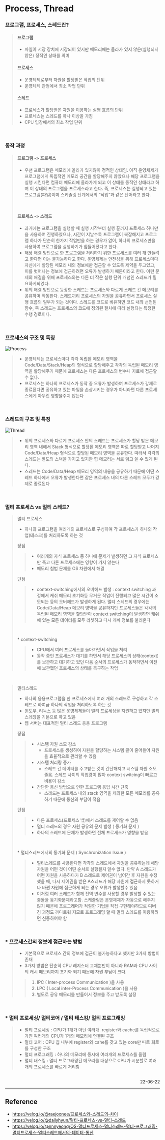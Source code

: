 # Process, Thread

### 프로그램, 프로세스, 스레드란?
> #### 프로그램
>- 파일이 저장 장치에 저장되어 있지만 메모리에는 올라가 있지 않은(실행되지 않은) 정적인 상태를 의미
>
>#### 프로세스
>- 운영체제로부터 자원을 할당받은 작업의 단위
>- 운영체제 관점에서 최소 작업 단위
>
>#### 스레드
>- 프로세스가 할당받은 자원을 이용하는 실행 흐름의 단위
>- 프로세스는 스레드를 하나 이상을 가짐
>- CPU 입장에서의 최소 작업 단위

<br>

### 동작 과정
>#### 프로그램 -> 프로세스
>- 우선 프로그램은 메모리에 올라가 있지않아 정적인 상태임. 아직 운영체제가 프로그램에게 독립적인 메모리 공간을 할당해주지 않았으나 해당 프로그램을 실행 시킨다면 컴퓨터 메모리에 올라가게 되고 이 상태를 동적인 상태라고 하며 이 상태의 프로그램을 프로세스라고 한다. 즉,  프로세스는 실행되고 있는 프로그램(파일)이며 스케줄링 단계에서의 “작업”과 같은 단어라고 한다.
>
><br>
>
>#### 프로세스 -> 스레드
> - 과거에는 프로그램을 실행할 때 실행 시작부터 실행 끝까지 프로세스 하나만을 사용하여 진행하였으나, 시간이 지날수록 프로그램이 복잡해지고 프로그램 하나가 단순히 한가지 작업만을 하는 경우가 없어, 하나의 프로세스만을 사용하여 프로그램을 실행하기가 힘들어졌다고 한다. 
>- 해당 해결 방안으로 한 프로그램을 처리하기 위한 프로세스를 여러 개 만들려고 한다면 이는 불가능하다고 한다. 운영체제는 안전성을 위해 프로세스마다 자신에게 할당된 메모리 내의 정보에만 접근할 수 있도록 제약을 두고있고, 이를 벗어나는 정보에 접근하려면 오류가 발생하기 때문이라고 한다. 이런 문제의 해결을 위해 프로세스와는 다른 더 작은 실행 단위 개념인 스레드가 필요하게되었다.
>- 위의 해결 방안으로 등장한 스레드는 프로세스와 다르게 스레드 간 메모리를 공유하며 작동한다. 스레드끼리 프로세스의 자원을 공유하면서 프로세스 실행 흐름의 일부가 되는 것이다. 스레드를 코드로 비유하면 코드 내의 선언된 함수, 즉 스레드는 프로세스의 코드에 정의된 절차에 따라 실행되는 특정한 수행 경로이다.

<br>


### 프로세스의 구조 및 특징
![Process](./img/process.png)
>- 운영체제는 프로세스마다 각각 독립된 메모리 영역을 Code/Data/Stack/Heap의 형식으로 할당해주고 각각의 독립된 메모리 영역을 할당해주기 때문에 프로세스는 다른 프로세스의 변수나 자료에 접근할 수 없다.
>- 프로세스는 하나의 프로세스가 동작 중 오류가 발생하여 프로세스가 강제로 종료된다면 공유하고 있는 파일을 손상시키는 경우가 아니라면 다른 프로세스에게 아무런 영향을주지 않는다

<br>

### 스레드의 구조 및 특징

![Thread](./img/thread.png)
>- 위의 프로세스와 다르게 프로세스 안의 스레드는 프로세스가 할당 받은 메모리 영역 내에서 Stack 형식으로 할당된 메모리 영역은 따로 할당받고 나머지 Code/Data/Heap 형식으로 할당된 메모리 영역을 공유한다. 따라서 각각의 스레드는 별도의 스택을 가지고 있지만 힙 메모리는 서로 읽고 쓸 수 있게 된다.
>- 스레드는 Code/Data/Heap 메모리 영역의 내용을 공유하기 때문에 어떤 스레드 하나에서 오류가 발생한다면 같은 프로세스 내의 다른 스레드 모두가 강제로 종료된다


<br>

### 멀티 프로세스 vs 멀티 스레드?
>멀티 프로세스
>- 하나의 프로그램을 여러개의 프로세스로 구성하여 각 프로세스가 하나의 작업(테스크)를 처리하도록 하는 것
>
>장점
>>- 여러개의 자식 프로세스 중 하나에 문제가 발생하면 그 자식 프로세스만 죽고 다른 프로세스에는 영향이 가지 않는다
>>- 메모리 침범 문제를 OS 차원에서 해결
>
>단점
>>- context-switching에서의 오버헤드 발생 : context switching 과정에서 캐쉬 메모리 초기화등 무거운 작업이 진행되고 많은 시간이 소모되는 등의 오버헤드가 발생하게 된다. 멀티 스레드의 경우에는 Code/Data/Heap 메모리 영역을 공유하지만 프로세스들은 각각의 독립된 메모리 영역을 할당받아 context switching이 발생하면 캐쉬에 있는 모든 데이터를 모두 리셋하고 다시 캐쉬 정보를 불러온다
>
><br>
>
>\* context-switching
>>- CPU에서 여러 프로세스를 돌아가면서 작업을 처리
>>- 동작 중인 프로세스가 대기를 하면서 해당 프로세스의 상태(context)를 보관하고 대기하고 있던 다음 순서의 프로세스가 동작하면서 이전에 보관했던 프로세스의 상태를 복구하는 작업

<br>

>멀티스레드
>- 하나의 응용프로그램을 한 프로세스에서 여러 개의 스레드로 구성하고 각 스레드로 하여금 하나의 작업을 처리하도록 하는 것
>- 윈도우, 리눅스 등 많은 운영체제들이 멀티 프로세싱을 지원하고 있지만 멀티 스레딩을 기본으로 하고 있음
>- 웹 서버는 대표적인 멀티 스레드 응용 프로그램
>
>장점
>>- 시스템 자원 소모 감소 
>>      - 프로세스를 생성하여 자원을 할당하는 시스템 콜이 줄어들어 자원을 효율적으로 관리할 수 있음
>>- 시스템 처리량 증가
>>  	- 스레드 간 데이터를 주고받는 것이 간단해지고 시스템 자원 소모 줄음. 스레드 사이의 작업량이 많아 context switcing이 빠르고 비용이 감소
>>- 간단한 통신 방법으로 인한 프로그램 응답 시간 단축 
>>  	- 스레드는 프로세스 내의 stack 영역을 제외한 모든 메모리를 공유하기 때문에 통신의 부담이 적음
>
>단점
>>- 다른 프로세스(프로세스 밖)에서 스레드를 제어할 수 없음
>>- 멀티 스레드의 경우 자원 공유의 문제 발생 ( 동기화 문제 )
>>- 하나의 스레드에 문제가 발생하면 전체 프로세스가 영향을 받음
>
><br>
>
>\* 멀티스레드에서의 동기화 문제 ( Synchronization Issue )
>>- 멀티스레드를 사용한다면 각각의 스레드에서 자원을 공유하는데 해당 자원을 어떤 것이 어떤 순서로 실행될지 알수 없다. 만약 A 스레드가 어떤 자원을 사용하다가 B 스레드로 제어권이 넘어간 후 자원을 수정했을 때, 다시 제어권을 받은 A스레드가 해당 자원에 접근하지 못하거나 바뀐 자원에 접근하게 되는 경우 오류가 발생할수 있음
>>- 이처럼 여러 스래드가 함께 전역 변수를 사용할 경우 발생할 수 있는 충돌을 동기화문제라고함. 스케줄링은 운영체제가 자동으로 해주지 않기 때문에 프로그래머가 적절한 기법을 직접 구현해야하므로 디버깅 과정도 까다로워 지므로 프로그래밍 할 때 멀티 스레드를 이용하려면 신중하여야 함

<br>

### \* 프로세스간의 정보에 접근하는 방법
>- 기본적으로 프로세스 간의 정보에 접근이 불가능하다고 했지만 3가지 방법이 존재
>- 3가지 방법은 단순히 CPU 레지스터 교체뿐만이 아니라 RAM과 CPU 사이의 캐시 메모리까지 초기화 되기 때문에 자원 부담이 크다.
>>1. IPC ( Inter-process Communication )을 사용
>>2. LPC ( Local inter-Process Communication )을 사용
>>3. 별도로 공유 메모리를 만들어서 정보를 주고 받도록 설정

<br>

### \* 멀티 프로세싱/ 멀티코어 / 멀티 태스킹/ 멀티 프로그래밍
>- 멀티 프로세싱 :  CPU가 1개가 아닌 여러개. register와 cache를 독립적으로 가진 여러개의 CPU가 1개의 메모리에 연결된 구조
>- 멀티 코어 : CPU 칩 내부에 register와 cahe를 갖고 있는 core만 따로 회로를 구성한 구조
>- 멀티 프로그래밍 : 하나의 메모리에 동시에 여러개의 프로세스를 올림
>- 멀티 태스킹 : 멀티 프로그래밍된 메모리를 대상으로 CPU가 시분할로 여러개의 프로세스를 빠르게 처리함 

<br>

<div style="text-align: right">22-06-22</div>

-------

## Reference
- https://velog.io/@raejoonee/프로세스와-스레드의-차이
- https://velog.io/@dailyhyun/멀티-프로세스-vs-멀티-스레드
- https://velog.io/@nnnyeong/OS-멀티프로세스-멀티스레드-멀티-프로그래밍-멀티프로세스-멀티스레드에서의-데이터-통신
